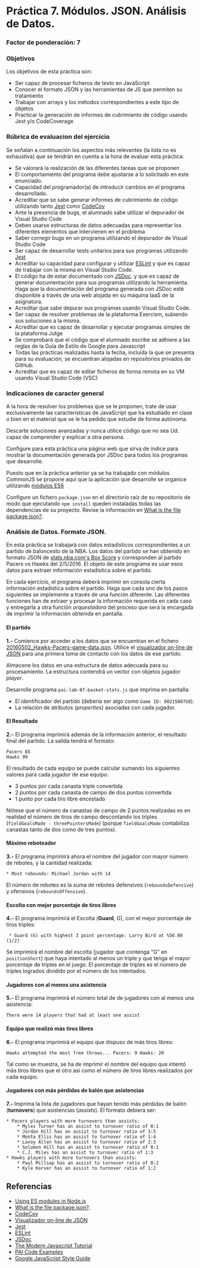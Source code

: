 # Práctica 7. Módulos. JSON. Análisis de Datos.
### Factor de ponderación: 7

### Objetivos
Los objetivos de esta práctica son:
* Ser capaz de procesar ficheros de texto en JavaScript
* Conocer el formato JSON y las herramientas de JS que permiten su tratamiento
* Trabajar con arrays y los métodos correspondientes a este tipo de objetos
* Practicar la generación de informes de cubrimiento de código usando Jest y/o CodeCoverage

### Rúbrica de evaluacion del ejercicio
Se señalan a continuación los aspectos más relevantes (la lista no es exhaustiva)
que se tendrán en cuenta a la hora de evaluar esta práctica:
* Se valorará la realización de las diferentes tareas que se proponen
* El comportamiento del programa debe ajustarse a lo solicitado en este enunciado.
* Capacidad del programador(a) de introducir cambios en el programa desarrollado.
* Acreditar que se sabe generar informes de cubrimiento de código utilizando tanto 
[Jest](https://jestjs.io/)
como
[CodeCov](https://docs.codecov.com/docs)
* Ante la presencia de bugs, el alumnado sabe utilizar el depurador de Visual Studio Code
* Deben usarse estructuras de datos adecuadas para representar los diferentes elementos que intervienen en el problema
* Saber corregir bugs en un programa utilizando el depurador de Visual Studio Code
* Ser capaz de desarrollar tests unitarios para sus programas utilizando 
[Jest](https://jestjs.io/)
* Acreditar su capacidad para configurar y utilizar 
[ESLint](https://eslint.org/)
  y que es capaz de trabajar con la misma en Visual Studio Code.
* El código ha de estar documentado con 
[JSDoc](https://jsdoc.app/). 
  y que es capaz de generar documentación para sus programas utilizando la herramienta.
  Haga que la documentación del programa generada con JSDoc esté disponible a través de una web alojada en su máquina IaaS de la asignatura.
* Acreditar que sabe depurar sus programas usando Visual Studio Code.
* Ser capaz de resolver problemas de la plataforma Exercism, subiendo sus soluciones a la misma.
* Acreditar que es capaz de desarrollar y ejecutar programas simples de la plataforma Jutge
* Se comprobará que el código que el alumnado escribe se adhiere a las reglas de la Guía de Estilo de Google
  para Javascript
* Todas las prácticas realizadas hasta la fecha, incluída la que se presenta para su evaluación, se encuentran alojadas en repositorios privados de GitHub.
* Acreditar que es capaz de editar ficheros de forma remota en su VM usando Visual Studio
  Code (VSC)

### Indicaciones de caracter general
A la hora de resolver los problemas que se le proponen, trate de usar exclusivamente las características de
JavaScript que ha estudiado en clase o bien en el material que se le ha pedido que estudie de forma autónoma.

Descarte soluciones avanzadas y nunca utilice código que no sea Ud. capaz de comprender y explicar a otra
persona.

Configure para esta práctica una página web que sirva de índice para mostrar la documentación generada por
JSDoc para todos los programas que desarrolle.

Puesto que en la práctica anterior ya se ha trabajado con módulos CommonJS se propone aquí que
la aplicación que desarrolle se organice utilizando
[módulos ES6](https://blog.logrocket.com/es-modules-in-node-today/)

Configure un fichero `package.json` en el directorio raíz de su repositorio de modo que ejecutando 
`npm install` queden instaladas todas las dependencias de su proyecto.
Revise la información en
[What is the file package.json?](https://nodejs.org/en/knowledge/getting-started/npm/what-is-the-file-package-json/#:~:text=All%20npm%20packages%20contain%20a,as%20handle%20the%20project's%20dependencies.).

### Análisis de Datos. Formato JSON.
En esta práctica se trabajará con datos estadísticos correspondientes a un partido de baloncesto de la NBA.
Los datos del partido se han obtenido en formato JSON de 
[stats.nba.com's Box Score](https://stats.nba.com/scores/03/05/2020) 
y corresponden al partido Pacers vs Hawks del 2/5/2016. 
El objeto de este programa es usar esos datos para extraer información estadística sobre el partido.

En cada ejercicio, el programa deberá imprimir en consola cierta información estadística sobre el partido.
Haga que cada uno de los pasos siguientes se implemente a través de una función diferente.
Las diferentes funciones han de extraer y procesar la información requerida en cada caso y entregarla a otra
función *orquestadora* del proceso que será la encargada de imprimir la información obtenida en pantalla.

#### El partido
**1.-** Comience por acceder a los datos que se encuentran en el fichero 
[20160502_Hawks-Pacers-game-data.json](https://github.com/fsande/PAI-Labs-Public-Data/blob/master/20160502_Hawks-Pacers-game-data.json).
Utilice el [visualizador on-line de JSON](http://jsonviewer.stack.hu/) para una primera toma de contacto con
los datos de ese partido.

Almacene los datos en una estructura de datos adecuada para su procesamiento.
La estructura contendrá un vector con objetos jugador *player*. 

Desarrolle programa `pai-lab-07-basket-stats.js` que imprima en pantalla:

* El identificador del partido (debería ser algo como `Game ID: 0021500750`).
* La relación de atributos (*properties*) asociadas con cada jugador.

#### El Resultado
**2.-** El programa imprimirá además de la información anterior, el resultado final del partido. 
La salida tendrá el formato:

```
Pacers 85
Hawks 99
```

El resultado de cada equipo se puede calcular sumando los siguientes valores para cada jugador de ese equipo:

* 3 puntos por cada canasta triple convertida
* 2 puntos por cada canasta de campo de dos puntos convertida
* 1 punto por cada tiro libre encestado

Nótese que el número de canastas de campo de 2 puntos realizadas es en realidad el número de tiros de campo
descontando los triples (`fieldGoalsMade - threePointersMade`) (porque `fieldGoalsMade` contabiliza canastas
tanto de dos como de tres puntos).

#### Máximo reboteador
**3.-** El programa imprimirá ahora el nombre del jugador con mayor número de rebotes, y la cantidad
realizada:

```
* Most rebounds: Michael Jordan with 14
```
El número de rebotes es la suma de rebotes defensivos (`reboundsDefensive`) y ofensivos (`reboundsOffensive`).

#### Escolta con mejor porcentaje de tiros libres
**4.-** El programa imprimirá el Escolta (**Guard**, G), con el mejor porcentaje de tiros triples:

```
 * Guard (G) with highest 3 point percentage: Larry Bird at %50.00 (1/2)
```

Se imprimirá el nombre del escolta (jugador que contenga "G" en `positionShort`) que haya intentado al menos un
triple y que tenga el mayor porcentaje de triples en el juego.
El porcentaje de triples es el número de triples logrados dividido por el número de los intentados.

#### Jugadores con al menos una asistencia
**5.-** El programa imprimirá el número total de de jugadores con al menos una asistencia:

```
There were 14 players that had at least one assist

```

#### Equipo que realizó más tiros libres
**6.-** El programa imprimirá el equipo que dispuso de más tiros libres:

```
Hawks attempted the most free throws... Pacers: 9 Hawks: 20
```

Tal como se muestra, se ha de imprimir el nombre del equipo que intentó más tiros libres que el otro
así como el número de tiros libres realizados por cada equipo.

#### Jugadores con más pérdidas de balón que asistencias
**7.-** Imprima la lista de jugadores que hayan tenido más pérdidas de balón (**turnovers**) que asistencias
(*assists*). El formato debiera ser:

```
* Pacers players with more turnovers than assists:
    * Myles Turner has an assist to turnover ratio of 0:1
    * Jordan Hill has an assist to turnover ratio of 3:5
    * Monta Ellis has an assist to turnover ratio of 1:4
    * Lavoy Allen has an assist to turnover ratio of 2:3
    * Solomon Hill has an assist to turnover ratio of 0:1
    * C.J. Miles has an assist to turnover ratio of 1:3
* Hawks players with more turnovers than assists:
    * Paul Millsap has an assist to turnover ratio of 0:2
    * Kyle Korver has an assist to turnover ratio of 1:2
```

## Referencias
* [Using ES modules in Node.js](https://blog.logrocket.com/es-modules-in-node-today/)
* [What is the file package.json?](https://nodejs.org/en/knowledge/getting-started/npm/what-is-the-file-package-json/#:~:text=All%20npm%20packages%20contain%20a,as%20handle%20the%20project's%20dependencies.).
* [CodeCov](https://docs.codecov.com/docs)
* [Visualizador on-line de JSON](http://jsonviewer.stack.hu/) 
* [Jest](https://jestjs.io/)
* [ESLint](https://eslint.org/)
* [JSDoc](https://jsdoc.app/)
* [The Modern Javascript Tutorial](https://javascript.info)
* [PAI Code Examples](https://github.com/ULL-ESIT-PAI-2021-2022/PAI-class-code-examples/tree/master/src)
* [Google JavaScript Style Guide](https://google.github.io/styleguide/jsguide.html)
